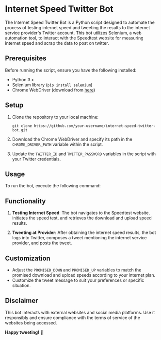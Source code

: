 # Internet Speed Twitter Bot

The Internet Speed Twitter Bot is a Python script designed to automate the process of testing internet speed and tweeting the results to the internet service provider's Twitter account. This bot utilizes Selenium, a web automation tool, to interact with the Speedtest website for measuring internet speed and scrap the data to post on twitter.

## Prerequisites

Before running the script, ensure you have the following installed:

- Python 3.x
- Selenium library (`pip install selenium`)
- Chrome WebDriver (download from [here](https://sites.google.com/chromium.org/driver/))

## Setup

1. Clone the repository to your local machine:

    ```
    git clone https://github.com/your-username/internet-speed-twitter-bot.git
    ```

3. Download the Chrome WebDriver and specify its path in the `CHROME_DRIVER_PATH` variable within the script.

4. Update the `TWITTER_ID` and `TWITTER_PASSWORD` variables in the script with your Twitter credentials.

## Usage

To run the bot, execute the following command:


## Functionality

1. **Testing Internet Speed**: The bot navigates to the Speedtest website, initiates the speed test, and retrieves the download and upload speed results.

2. **Tweeting at Provider**: After obtaining the internet speed results, the bot logs into Twitter, composes a tweet mentioning the internet service provider, and posts the tweet.

## Customization

- Adjust the `PROMISED_DOWN` and `PROMISED_UP` variables to match the promised download and upload speeds according to your internet plan.
- Customize the tweet message to suit your preferences or specific situation.

## Disclaimer

This bot interacts with external websites and social media platforms. Use it responsibly and ensure compliance with the terms of service of the websites being accessed.

**Happy tweeting! 🚀**
